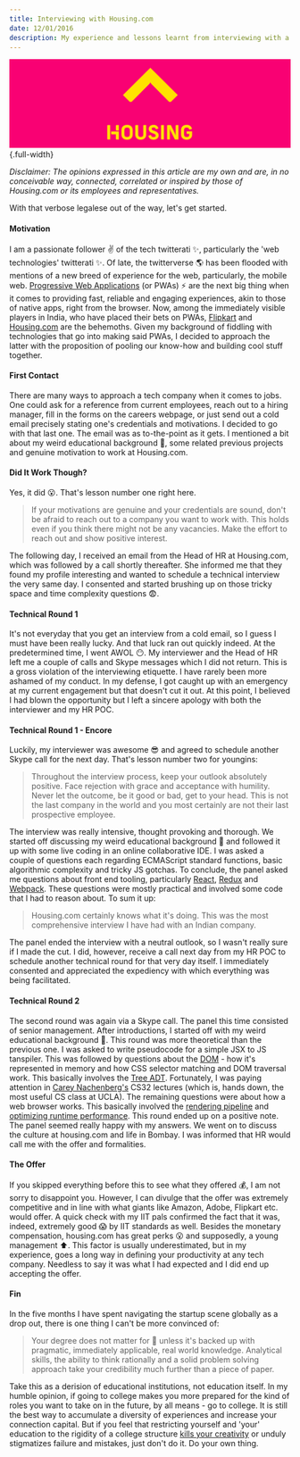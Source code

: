 ```yaml
---
title: Interviewing with Housing.com
date: 12/01/2016
description: My experience and lessons learnt from interviewing with a leading Indian tech startup.
---
```


![](./housing.jpg) {.full-width}

*Disclaimer: The opinions expressed in this article are my own and are, in no conceivable way, connected, correlated or inspired by those of Housing.com or its employees and representatives.*

With that verbose legalese out of the way, let's get started.

#### Motivation
I am a passionate follower :v: of the tech twitterati :sparkles:, particularly the 'web technologies' twitterati :sparkles:. Of late, the twitterverse :earth_americas: has been flooded with mentions of a new breed of experience for the web, particularly, the mobile web. [Progressive Web Applications](https://developers.google.com/web/progressive-web-apps/) (or PWAs) :zap: are the next big thing when it comes to providing fast, reliable and engaging experiences, akin to those of native apps, right from the browser.
Now, among the immediately visible players in India, who have placed their bets on PWAs, [Flipkart](http://tech-blog.flipkart.net/2015/11/progressive-web-app/) and [Housing.com](https://www.youtube.com/watch?v=dug_6lgZ7dw) are the behemoths. Given my background of fiddling with technologies that go into making said PWAs, I decided to approach the latter with the proposition of pooling our know-how and building cool stuff together.

#### First Contact
There are many ways to approach a tech company when it comes to jobs. One could ask for a reference from current employees, reach out to a hiring manager, fill in the forms on the careers webpage, or just send out a cold email precisely stating one's credentials and motivations. I decided to go with that last one. The email was as to-the-point as it gets. I mentioned a bit about my weird educational background :grimacing:, some related previous projects and genuine motivation to work at Housing.com.

#### Did It Work Though?
Yes, it did :open_mouth:. That's lesson number one right here.

>If your motivations are genuine and your credentials are sound, don't be afraid to reach out to a company you want to work with. This holds even if you think there might not be any vacancies. Make the effort to reach out and show positive interest.

The following day, I received an email from the Head of HR at Housing.com, which was followed by a call shortly thereafter. She informed me that they found my profile interesting and wanted to schedule a technical interview the very same day. I consented and started brushing up on those tricky space and time complexity questions :fearful:.

#### Technical Round 1
It's not everyday that you get an interview from a cold email, so I guess I must have been really lucky. And that luck ran out quickly indeed. At the predetermined time, I went AWOL :no_mouth:. My interviewer and the Head of HR left me a couple of calls and Skype messages which I did not return. This is a gross violation of the interviewing etiquette. I have rarely been more ashamed of my conduct. In my defense, I got caught up with an emergency at my current engagement but that doesn't cut it out. At this point, I believed I had blown the opportunity but I left a sincere apology with both the interviewer and my HR POC.

#### Technical Round 1 - Encore
Luckily, my interviewer was awesome :sunglasses: and agreed to schedule another Skype call for the next day. That's lesson number two for youngins:

>Throughout the interview process, keep your outlook absolutely positive. Face rejection with grace and acceptance with humility. Never let the outcome, be it good or bad, get to your head. This is not the last company in the world and you most certainly are not their last prospective employee.

The interview was really intensive, thought provoking and thorough. We started off discussing my weird educational background :grimacing: and followed it up with some live coding in an online collaborative IDE. I was asked a couple of questions each regarding ECMAScript standard functions, basic algorithmic complexity and tricky JS gotchas. To conclude, the panel asked me questions about front end tooling, particularly [React](https://facebook.github.io/react/), [Redux](http://redux.js.org/) and [Webpack](http://webpack.js.org/). These questions were mostly practical and involved some code that I had to reason about. To sum it up:

>Housing.com certainly knows what it's doing. This was the most comprehensive interview I have had with an Indian company.

The panel ended the interview with a neutral outlook, so I wasn't really sure if I made the cut. I did, however, receive a call next day from my HR POC to schedule another technical round for that very day itself. I immediately consented and appreciated the expediency with which everything was being facilitated.

#### Technical Round 2
The second round was again via a Skype call. The panel this time consisted of senior management. After introductions, I started off with my weird educational background :grimacing:. This round was more theoretical than the previous one. I was asked to write pseudocode for a simple JSX to JS tanspiler. This was followed by questions about the [DOM](https://developer.mozilla.org/en-US/docs/Web/API/Document_Object_Model) - how it's represented in memory and how CSS selector matching and DOM traversal work. This basically involves the [Tree ADT](https://en.wikipedia.org/wiki/Tree_(data_structure)). Fortunately, I was paying attention in [Carey Nachenberg's](http://www.bruinwalk.com/professors/carey-nachenberg/com-sci-32/) CS32 lectures (which is, hands down, the most useful CS class at UCLA). The remaining questions were about how a web browser works. This basically involved the [rendering pipeline](https://developers.google.com/web/fundamentals/performance/rendering/) and [optimizing runtime performance](https://www.youtube.com/watch?v=RCFQu0hK6bU). This round ended up on a positive note. The panel seemed really happy with my answers. We went on to discuss the culture at housing.com and life in Bombay. I was informed that HR would call me with the offer and formalities.

#### The Offer
If you skipped everything before this to see what they offered :moneybag:, I am not sorry to disappoint you. However, I can divulge that the offer was extremely competitive and in line with what giants like Amazon, Adobe, Flipkart etc. would offer. A quick check with my IIT pals confirmed the fact that it was, indeed, extremely good :scream: by IIT standards as well. Besides the monetary compensation, housing.com has great perks :open_mouth: and supposedly, a young management :arrow_up:. This factor is usually underestimated, but in my experience, goes a long way in defining your productivity at any tech company. Needless to say it was what I had expected and I did end up accepting the offer.

#### Fin
In the five months I have spent navigating the startup scene globally as a drop out, there is one thing I can't be more convinced of:

>Your degree does not matter for :poop: unless it's backed up with pragmatic, immediately applicable, real world knowledge. Analytical skills, the ability to think rationally and a solid problem solving approach take your credibility much further than a piece of paper.

Take this as a derision of educational institutions, not education itself. In my humble opinion, if going to college makes you more prepared for the kind of roles you want to take on in the future, by all means - go to college. It is still the best way to accumulate a diversity of experiences and increase your connection capital. But if you feel that restricting yourself and 'your' education to the rigidity of a college structure [kills your creativity](https://www.ted.com/talks/ken_robinson_says_schools_kill_creativity) or unduly stigmatizes failure and mistakes, just don't do it. Do your own thing.
